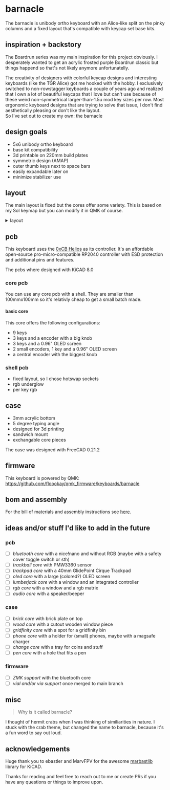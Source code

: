 # barnacle

The barnacle is unibody ortho keyboard with an Alice-like split on the pinky columns and a fixed layout that's compatible with keycap set base kits.

## inspiration + backstory

The Boardrun series was my main inspiration for this project obviously. I desperately wanted to get an acrylic frosted purple Boardrun classic but things happend so that's not likely anymore unfortunatelly.

The creativity of designers with colorful keycap designs and interesting keyboards (like the TGR Alice) got me hooked with the hobby. I exclusively switched to non-rowstagger keyboards a couple of years ago and realized that I own a lot of beautiful keycaps that I love but can't use because of these weird non-symmetrical larger-than-1.5u mod key sizes per row. Most ergonomic keyboard designs that are trying to solve that issue, I don't find aesthetically pleasing or don't like the layout.  
So I've set out to create my own: the barnacle

## design goals

- 5x6 unibody ortho keyboard
- base kit compatibility
- 3d printable on 220mm build plates
- symmetric design (AMAP)
- outer thumb keys next to space bars
- easily expandable later on
- minimize stabilizer use

## layout

The main layout is fixed but the cores offer some variety. This is based on my Sol keymap but you can modify it in QMK of course.
<details>
<summary>layout</summary>

![layout](./images/layout.png)
</details>

## pcb

This keyboard uses the [0xCB Helios](https://keeb.supply/products/0xcb-helios) as its controller. It's an affordable open-source pro-micro-compatible RP2040 controller with ESD protection and additional pins and features.

The pcbs where designed with KiCAD 8.0

### core pcb

You can use any core pcb with a shell. They are smaller than 100mmx100mm so it's relativly cheap to get a small batch made.

#### basic core

This core offers the following configurations:
- 9 keys
- 3 keys and a encoder with a big knob
- 3 keys and a 0.96" OLED screen
- 2 small encoders, 1 key and a 0.96" OLED screen
- a central encoder with the biggest knob

### shell pcb

- fixed layout, so I chose hotswap sockets
- rgb underglow
- per key rgb

## case

- 3mm acrylic bottom
- 5 degree typing angle
- designed for 3d printing
- sandwich mount
- exchangable core pieces

The case was designed with FreeCAD 0.21.2

## firmware

This keyboard is powered by QMK: <https://github.com/floookay/qmk_firmware/keyboards/barnacle>

## bom and assembly

For the bill of materials and assembly instructions see [here](./assembly.md).

## ideas and/or stuff I'd like to add in the future

### pcb

- [ ] *bluetooth core* with a nice!nano and without RGB (maybe with a safety cover toggle switch or sth)
- [ ] *trackball core* with PMW3360 sensor
- [ ] *trackpad core* with a 40mm GlidePoint Cirque Trackpad
- [ ] *oled core* with a large (colored?) OLED screen
- [ ] *lumberjack core* with a window and an integrated controller
- [ ] *rgb core* with a window and a rgb matrix
- [ ] *audio core* with a speaker/beeper

### case

- [ ] *brick core* with brick plate on top
- [ ] *wood core* with a cutout wooden window piece
- [ ] *gridfinity core* with a spot for a gridfinity bin
- [ ] *phone core* with a holder for (small) phones, maybe with a magsafe charger
- [ ] *change core* with a tray for coins and stuff
- [ ] *pen core* with a hole that fits a pen

### firmware

- [ ] *ZMK support* with the bluetooth core
- [ ] *vial and/or via support* once merged to main branch

## misc

> Why is it called barnacle?

I thought of hermit crabs when I was thinking of similiarities in nature. I stuck with the crab theme, but changed the name to barnacle, because it's a fun word to say out loud.

## acknowledgements

Huge thank you to ebastler and MarvFPV for the awesome [marbastlib](https://github.com/ebastler/marbastlib) library for KiCAD.

Thanks for reading and feel free to reach out to me or create PRs if you have any questions or things to improve upon.
